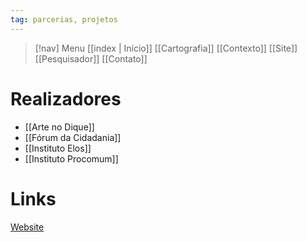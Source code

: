 ```yaml
---
tag: parcerias, projetos
---
```

> [!nav]  Menu
> [[index | Início]]  [[Cartografia]]  [[Contexto]]  [[Site]]  [[Pesquisador]]  [[Contato]]
# Realizadores

- [[Arte no Dique]]
- [[Fórum da Cidadania]]
- [[Instituto Elos]]
- [[Instituto Procomum]]

# Links

[Website](https://baixadapelavida.org/)
